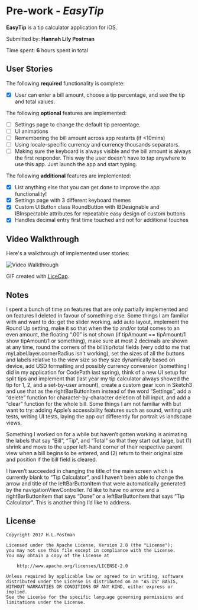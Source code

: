 # Pre-work - *EasyTip*

**EasyTip** is a tip calculator application for iOS.

Submitted by: **Hannah Lily Postman**

Time spent: **6** hours spent in total

## User Stories

The following **required** functionality is complete:

* [x] User can enter a bill amount, choose a tip percentage, and see the tip and total values.

The following **optional** features are implemented:
* [ ] Settings page to change the default tip percentage.
* [ ] UI animations
* [ ] Remembering the bill amount across app restarts (if <10mins)
* [ ] Using locale-specific currency and currency thousands separators.
* [ ] Making sure the keyboard is always visible and the bill amount is always the first responder. This way the user doesn't have to tap anywhere to use this app. Just launch the app and start typing.

The following **additional** features are implemented:

- [x] List anything else that you can get done to improve the app functionality!
- [x] Settings page with 3 different keyboard themes
- [x] Custom UIButton class RoundButton with IBDesignable and IBInspectable attributes for repeatable easy design of custom buttons
- [x] Handles decimal entry first time touched and not for additional touches

## Video Walkthrough 

Here's a walkthrough of implemented user stories:

<img src='https://github.com/hlpostman/TipCalcFall17/commit/1896dee927acdd9110ada2ad78a45ee7bbeb61ae' title='Video Walkthrough' width='' alt='Video Walkthrough' />

GIF created with [LiceCap](http://www.cockos.com/licecap/).

## Notes

I spent a bunch of time on features that are only partially implemented and on features I deleted in favour of something else.  Some things I am familiar with and want to do: get the slider working, add auto layout, implement the Round Up setting, make it so that when the tip and/or total comes to an even amount, the floating “.00” is not shown (if tipAmount == tipAmount/1 show tipAmount/1 or something), make sure at most 2 decimals are shown at any time, round the corners of the bill/tip/total fields (very odd to me that myLabel.layer.cornerRadius isn’t working), set the sizes of all the buttons and labels relative to the view size so they size dynamically based on device, add USD formatting and possibly currency conversion (something I did in my application for CodePath last spring), think of a new UI setup for split tips and implement that (last year my tip calculator always showed the tip for 1, 2, and a set-by-user amount), create a custom gear icon in Sketch3 and use that as the rightBarButtonItem instead of the word “Settings”, add a “delete” function for character-by-character deletion of bill input, and add a “clear” function for the whole bill. Some things I am not familiar with but want to try: adding Apple’s accessibility features such as sound, writing unit tests, writing UI tests, laying the app out differently for portrait vs landscape views.  

Something I worked on for a while but haven’t gotten working is animating the labels that say “Bill”, “Tip”, and “Total” so that they start out large, but (1) shrink and move to the upper left-hand corner of their respective parent view when a bill begins to be entered, and (2) return to their original size and position if the bill field is cleared.

I haven’t succeeded in changing the title of the main screen which is currently blank to “Tip Calculator”, and I haven’t been able to change the arrow and title of the leftBarButtonItem that were automatically generated by the navigationViewController. I’d like to have no arrow and a rightBarButtonItem that says “Done” or a leftBarButtonItem that says “Tip Calculator”.  This is another thing I’d like to address.

## License

    Copyright 2017 H.L.Postman

    Licensed under the Apache License, Version 2.0 (the "License");
    you may not use this file except in compliance with the License.
    You may obtain a copy of the License at

        http://www.apache.org/licenses/LICENSE-2.0

    Unless required by applicable law or agreed to in writing, software
    distributed under the License is distributed on an "AS IS" BASIS,
    WITHOUT WARRANTIES OR CONDITIONS OF ANY KIND, either express or implied.
    See the License for the specific language governing permissions and
    limitations under the License.
